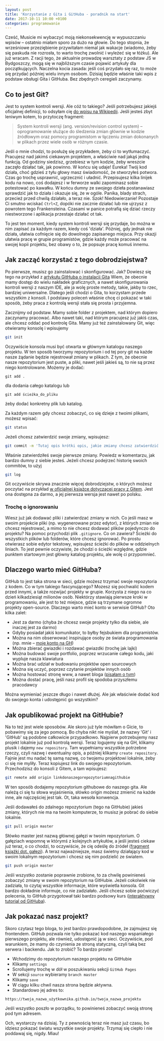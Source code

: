 ```yaml
---
layout: post
title: 'Korzystanie z Gita i GitHuba - poradnik na start'
date: 2017-10-11 10:00 +0100
categories: programowanie
---
```


Cześć, Musicie mi wybaczyć moją niekonsekwencję w wypuszczaniu wpisów – ostatnio miałam sporo za dużo na głowie. Do tego stopnia, że wrześniowe przeziębienie przywitałam niemal jak wakacje (wiadomo, żeby się paskuda nie rozrosła, to warto trochę zwolnić i wyleżeć się w łóżku). Ale już wracam. Z racji tego, że aktualnie prowadzę warsztaty z podstaw JS w Bydgoszczy, mogą się w najbliższym czasie pojawić artykuły dla początkujących. Naczelna kocia zasada: jeśli coś przydało się raz, to może się przydać później wielu innym osobom. Dzisiaj będzie właśnie taki wpis z podstaw obsługi Gita i GitHuba. Bez zbędnych ceregieli zaczynamy.

## Co to jest Git?

Jest to system kontroli wersji. Ale cóż to takiego? Jeśli potrzebujesz jakiejś oficjalnej definicji, to odsyłam cię [do wpisu na Wikipedii](https://pl.wikipedia.org/wiki/System_kontroli_wersji). Jeśli jesteś zbyt leniwym kotem, to przytoczę fragment:

> System kontroli wersji (ang. version/revision control system) – oprogramowanie służące do śledzenia zmian głównie w kodzie źródłowym oraz pomocy programistom w łączeniu zmian dokonanych w plikach przez wiele osób w różnym czasie.

Jeśli o mnie chodzi, to posłużę się przykładem, żeby ci to wytłumaczyć. Pracujesz nad jakimś ciekawym projektem, a właściwie nad jakąś jedną funkcją. Od godziny siedzisz, grzebiesz w tym kodzie, żeby wreszcie zaczęło działać tak, jak powinno. W końcu się udaje! Eureka! Twój kod działa, choć gdzieś z tyłu głowy masz świadomość, że stworzyłeś potwora. Czas go trochę usprawnić, ugrzecznić i uładnić. Przepisujesz kilka linijek kodu na nowo, coś dodajesz i w ferworze walki zapominasz sobie potestować po kawałku. W końcu dumny ze swojego dzieła postanawiasz sprawdzić jak to działa i okazuje się, że w ogóle. Panika, blady strach, przecież przed chwilą działało, a teraz nie. Szok! Niedowierzanie! Pozostaje Ci smutno wciskać `Ctrl+Z`, dopóki nie zacznie działać lub nie ujrzysz z powrotem tego Frankensteina.  Czasami w panice potrafią się dziać rzeczy niestworzone i aplikacja przestaje działać ot tak. 

To jest ten moment, kiedy system kontroli wersji się przydaje, bo można w nim zapisać za każdym razem, kiedy coś 'działa'. Później, gdy jednak nie działa, ułatwia cofnięcie się do dowolnego zapisanego miejsca.  Przy okazji ułatwia pracę w grupie programistów, gdzie każdy może pracować na swojej kopii projektu, bez obawy o to, że popsuje pracę komuś innemu. 

## Jak zacząć korzystać z tego dobrodziejstwa?

Po pierwsze, musisz go zainstalować i skonfigurować. Jak? Dowiesz się tego na przykład z [artykułu GitHuba o instalacji Gita](https://help.github.com/articles/set-up-git/) Wiem, że obecnie mamy dostęp do wielu nakładek graficznych, a nawet skonfigurowania kontroli wersji z naszym IDE, ale ja wolę proste metody, takie, jakby to rzec, bardziej uniwersalne. Dlatego jeśli chodzi o Gita, to korzystam przede wszystkim z konsoli. I podstawy poleceń właśnie chcę ci pokazać w taki sposób, żeby praca z kontrolą wersji stała się prosta i przyjemna. 

Zacznijmy od podstaw. Mamy sobie folder z projektem, nad którym dopiero zaczynamy pracować. Albo nawet taki, nad którym pracujesz już jakiś czas, ale chcesz oddać pod kontrolę Gita. Mamy już też zainstalowany Git, więc otwieramy konsolę i wpisujemy

```sh
git init
```

Oczywiście konsola musi być otwarta w głównym katalogu naszego projektu. W ten sposób tworzymy repozytorium i od tej pory git na każde nasze żądanie będzie rejestrował zmiany w plikach. Z tym, że obecnie nasze repozytorium jest puste, a pliki, nawet jeśli jakieś są, to nie są przez niego kontrolowane. Możemy je dodać:

```shell
git add .
```

dla dodania całego katalogu lub

```shell
git add ścieżka_do_pliku
```

żeby dodać konkretny plik lub katalog.

Za każdym razem gdy chcesz zobaczyć, co się dzieje z twoimi plikami, możesz wpisać:

```sh
git status
```

Jeżeli chcesz zatwierdzić swoje zmiany, wpisujesz:

```sh
git commit -m 'Tutaj opis krótki opis, jakie zmiany chcesz zatwierdzić'
```

Właśnie zatwierdziłeś swoje pierwsze zmiany. Powiedz w komentarzu, jak bardzo dumny z siebie jesteś. Jeżeli chcesz podejrzeć historię swoich commitów, to użyj 

```sh
git log
```

Git oczywiście skrywa znacznie więcej dobrodziejstw, o których możesz poczytać na przykład [w oficjalnej książce dotyczącej pracy z Gitem](https://git-scm.com/book/en/v2). Jest ona dostępna za darmo, a jej pierwsza wersja jest nawet po polsku.

### Trochę o ignorowaniu

Wiesz już jak dodawać pliki i zatwierdzać zmiany w nich. Co jeśli masz w swoim projekcie pliki (np. wygenerowane przez edytor), z których zmian nie chcesz rejestrować, a mimo to nie chcesz dodawać plików pojedynczo do projektu? Na pomoc przychodzi plik `.gitignore`. Co on zawiera? Ścieżki do wszystkich plików lub folderów, które chcesz ignorować. Po prostu otwierasz sobie edytor tekstowy, wpisujesz ścieżki do plików w oddzielnych liniach. To jest pewnie oczywiste, że chodzi o ścieżki względne, gdzie punktem startowym jest główny katalog projektu, ale wolę ci przypomnieć.

## Dlaczego warto mieć GitHuba?

GitHub to jest taka strona w sieci, gdzie możesz trzymać swoje repozytoria z kodem. Co w tym takiego fascynującego? Mozesz się pochwalić kodem przed innymi, a także rozwijać projekty w grupie. Korzysta z niego na co dzień kilkadziesiąt milionów osób. Niektórzy stawiają pierwsze kroki w programowaniu, ale jest to też miejsce, gdzie są trzymane ogromne projekty open-source. Dlaczego warto mieć konto w serwisie GitHub? Oto kilka zalet:

* Jest za darmo (chyba że chcesz swoje projekty tylko dla siebie, ale inaczej jest za darmo)
* Gdyby posiadał jakiś komunikator, to byłby fejsbukiem dla programistów.
* Można na nim obserwować inspirujące osoby ze świata programowania (np. mnie – [moje konto na GH](https://github.com/korneliakobiela))
* Można zbierać gwiazdki i rozdawać gwiazdki (trochę jak lajki)
* Można budować swoje portfolio, poprzez wrzucanie całego kodu, jaki wypluje nasza klawiatura
* Można brać udział w budowaniu projektów open sourcowych
* Można się uczyć, poprzez czytanie projektów innych osób
* Można hostować stronę www, a nawet bloga ([pisałam o tym](http://kot-zrodlowy.pl/programowanie/2017/06/14/github-pages-wady-i-zalety.html))
* Można dostać pracę, jeśli nasz profil się spodoba przyszłemu pracodawcy

Można wymieniać jeszcze długo i nawet dłużej. Ale jak właściwie dodać kod do swojego konta i udostępnić go wszystkim?

## Jak opublikować projekt na GitHubie?

Na to też jest wiele sposobów. Ale skoro już tyle mówiłam o Gicie, to pobawimy się za jego pomocą. Bo chyba nikt nie myślał, że nazwy 'Git' i 'GitHub' są podobne całkowicie przypadkowo. Najpierw potrzebujemy nasz projekt lokalnie już pod kontrolą wersji. Teraz logujemy się na GH, klikamy plusik i dajemy `new repository`. Tam wypełniamy wszystkie potrzebne rzeczy, czyli nazwę i ewentualny opis, a później klikamy `create repository`.  Fajnie jest mu nadać tę samą nazwę, co twojemu projektowi lokalnie, żeby ci się nie myliły. Teraz kopiujesz link do swojego repozytorium. Przechodzisz do konsoli z Gitem, a tam wpisujesz:

```sh
git remote add origin linkdonaszegorepozytoriumnagithubie
```

W ten sposób dodajemy repozytorium githubowe do naszego gita. Ale należą ci się tu słowa wyjaśnienia, słówko origin możesz zmienić na każde inne, ale najczęściej jest tak. Ot, taka wesoła konwencja. 

Jeśli dodawałeś do zdalnego repozytorium (tego na GitHubie) jakieś zmiany, których nie ma na twoim komputerze, to musisz je pobrać do siebie lokalnie. 

```sh
git pull origin master
```

Słówko master jest nazwą głównej gałęzi w twoim repozytorium. O gałęziach wspomnę w którymś z kolejnych artykułów, a jeśli jesteś ciekaw już teraz, o co chodzi, to oczywiście, że cię odeślę do źródeł ([fragment książki dot. gałęzi](https://git-scm.com/book/en/v2/Git-Branching-Branches-in-a-Nutshell)). A teraz najważniejsze, masz świetny działający kod w swoim lokalnym repozytorium i chcesz się nim podzielić ze światem. 

```sh
git push origin master
```

Jeśli wszystko zostanie poprawnie zrobione, to za chwilę powinieneś zobaczyć zmiany w swoim repozytorium na GitHubie. Jeżeli cokolwiek nie zadziała, to czytaj wszystkie informacje, które wyświetla konsola. Git bardzo dokładnie informuje, co nie zadziałało. Jeśli chcesz sobie poćwiczyć polecenia, to GitHub przygotował taki bardzo podsowy kurs ([interaktywny tutorial od GitHuba](https://try.github.io/levels/1/challenges/1)). 

## Jak pokazać nasz projekt?

Skoro czytasz tego bloga, to jest bardzo prawdopodobne, że zajmujesz się frontendem. GitHub pozwala nie tylko pokazać kod naszego wspaniałego pierwszego projektu, ale również, udostępnić ją w sieci. Oczywiście, pod warunkiem, że mamy do czynienia ze stroną statyczną, czyli taką bez serwera i backendu. Jak to zrobić? To bardzo proste! 

* Wchodzimy do repozytorium naszego projektu na GitHubie
* Klikamy `settings `
* Scrollujemy trochę w dół w poszukiwaniu sekcji `GitHub Pages`
* W sekcji `source` wybieramy `branch master`
* Klikamy `save`
* W ciągu kilku chwil nasza strona będzie aktywna. 
* Standardowo jej adres to:

```http
https://twoja_nazwa_użytkownika.github.io/twoja_nazwa_projektu
```

Jeśli wszystko poszło w porządku, to powinieneś zobaczyć swoją stronę pod tym adresem.

Och, wystarczy na dzisiaj. Ty z pewnością teraz nie masz już czasu, bo idziesz pokazać światu wszystkie swoje projekty. Trzymaj się ciepło i nie poddawaj się, nigdy. Miau!

